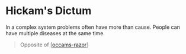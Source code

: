 # Hickam's Dictum
In a complex system problems often have more than cause.
People can have multiple diseases at the same time.

> Opposite of [[occams-razor]]

[//begin]: # "Autogenerated link references for markdown compatibility"
[occams-razor]: occams-razor.md "Occam's Razor"
[//end]: # "Autogenerated link references"